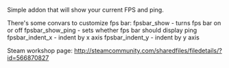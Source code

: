 Simple addon that will show your current FPS and ping.

There's some convars to customize fps bar:
fpsbar_show - turns fps bar on or off
fpsbar_show_ping - sets whether fps bar should display ping
fpsbar_indent_x - indent by x axis
fpsbar_indent_y - indent by y axis
  
  
Steam workshop page: http://steamcommunity.com/sharedfiles/filedetails/?id=566870827
